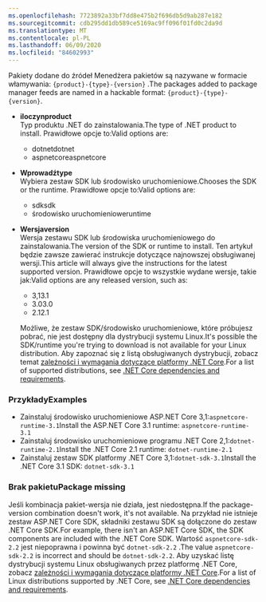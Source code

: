 ```yaml
---
ms.openlocfilehash: 7723892a33bf7dd8e475b2f696db5d9ab287e182
ms.sourcegitcommit: cdb295dd1db589ce5169ac9ff096f01fd0c2da9d
ms.translationtype: MT
ms.contentlocale: pl-PL
ms.lasthandoff: 06/09/2020
ms.locfileid: "84602993"
---
```


<span data-ttu-id="545dd-101">Pakiety dodane do źródeł Menedżera pakietów są nazywane w formacie włamywania: `{product}-{type}-{version}` .</span><span class="sxs-lookup"><span data-stu-id="545dd-101">The packages added to package manager feeds are named in a hackable format: `{product}-{type}-{version}`.</span></span>

- <span data-ttu-id="545dd-102">**iloczyn**</span><span class="sxs-lookup"><span data-stu-id="545dd-102">**product**</span></span>\
<span data-ttu-id="545dd-103">Typ produktu .NET do zainstalowania.</span><span class="sxs-lookup"><span data-stu-id="545dd-103">The type of .NET product to install.</span></span> <span data-ttu-id="545dd-104">Prawidłowe opcje to:</span><span class="sxs-lookup"><span data-stu-id="545dd-104">Valid options are:</span></span>

  - <span data-ttu-id="545dd-105">dotnet</span><span class="sxs-lookup"><span data-stu-id="545dd-105">dotnet</span></span>
  - <span data-ttu-id="545dd-106">aspnetcore</span><span class="sxs-lookup"><span data-stu-id="545dd-106">aspnetcore</span></span>

- <span data-ttu-id="545dd-107">**Wprowadź**</span><span class="sxs-lookup"><span data-stu-id="545dd-107">**type**</span></span>\
<span data-ttu-id="545dd-108">Wybiera zestaw SDK lub środowisko uruchomieniowe.</span><span class="sxs-lookup"><span data-stu-id="545dd-108">Chooses the SDK or the runtime.</span></span> <span data-ttu-id="545dd-109">Prawidłowe opcje to:</span><span class="sxs-lookup"><span data-stu-id="545dd-109">Valid options are:</span></span>

  - <span data-ttu-id="545dd-110">sdk</span><span class="sxs-lookup"><span data-stu-id="545dd-110">sdk</span></span>
  - <span data-ttu-id="545dd-111">środowisko uruchomieniowe</span><span class="sxs-lookup"><span data-stu-id="545dd-111">runtime</span></span>

- <span data-ttu-id="545dd-112">**Wersja**</span><span class="sxs-lookup"><span data-stu-id="545dd-112">**version**</span></span>\
<span data-ttu-id="545dd-113">Wersja zestawu SDK lub środowiska uruchomieniowego do zainstalowania.</span><span class="sxs-lookup"><span data-stu-id="545dd-113">The version of the SDK or runtime to install.</span></span> <span data-ttu-id="545dd-114">Ten artykuł będzie zawsze zawierać instrukcje dotyczące najnowszej obsługiwanej wersji.</span><span class="sxs-lookup"><span data-stu-id="545dd-114">This article will always give the instructions for the latest supported version.</span></span> <span data-ttu-id="545dd-115">Prawidłowe opcje to wszystkie wydane wersje, takie jak:</span><span class="sxs-lookup"><span data-stu-id="545dd-115">Valid options are any released version, such as:</span></span>

  - <span data-ttu-id="545dd-116">3,1</span><span class="sxs-lookup"><span data-stu-id="545dd-116">3.1</span></span>
  - <span data-ttu-id="545dd-117">3.0</span><span class="sxs-lookup"><span data-stu-id="545dd-117">3.0</span></span>
  - <span data-ttu-id="545dd-118">2.1</span><span class="sxs-lookup"><span data-stu-id="545dd-118">2.1</span></span>

  <span data-ttu-id="545dd-119">Możliwe, że zestaw SDK/środowisko uruchomieniowe, które próbujesz pobrać, nie jest dostępny dla dystrybucji systemu Linux.</span><span class="sxs-lookup"><span data-stu-id="545dd-119">It's possible the SDK/runtime you're trying to download is not available for your Linux distribution.</span></span> <span data-ttu-id="545dd-120">Aby zapoznać się z listą obsługiwanych dystrybucji, zobacz temat [zależności i wymagania dotyczące platformy .NET Core](../linux.md).</span><span class="sxs-lookup"><span data-stu-id="545dd-120">For a list of supported distributions, see [.NET Core dependencies and requirements](../linux.md).</span></span>

### <a name="examples"></a><span data-ttu-id="545dd-121">Przykłady</span><span class="sxs-lookup"><span data-stu-id="545dd-121">Examples</span></span>

- <span data-ttu-id="545dd-122">Zainstaluj środowisko uruchomieniowe ASP.NET Core 3,1:`aspnetcore-runtime-3.1`</span><span class="sxs-lookup"><span data-stu-id="545dd-122">Install the ASP.NET Core 3.1 runtime: `aspnetcore-runtime-3.1`</span></span>
- <span data-ttu-id="545dd-123">Zainstaluj środowisko uruchomieniowe programu .NET Core 2,1:`dotnet-runtime-2.1`</span><span class="sxs-lookup"><span data-stu-id="545dd-123">Install the .NET Core 2.1 runtime: `dotnet-runtime-2.1`</span></span>
- <span data-ttu-id="545dd-124">Zainstaluj zestaw SDK platformy .NET Core 3,1:`dotnet-sdk-3.1`</span><span class="sxs-lookup"><span data-stu-id="545dd-124">Install the .NET Core 3.1 SDK: `dotnet-sdk-3.1`</span></span>

### <a name="package-missing"></a><span data-ttu-id="545dd-125">Brak pakietu</span><span class="sxs-lookup"><span data-stu-id="545dd-125">Package missing</span></span>

<span data-ttu-id="545dd-126">Jeśli kombinacja pakiet-wersja nie działa, jest niedostępna.</span><span class="sxs-lookup"><span data-stu-id="545dd-126">If the package-version combination doesn't work, it's not available.</span></span> <span data-ttu-id="545dd-127">Na przykład nie istnieje zestaw ASP.NET Core SDK, składniki zestawu SDK są dołączone do zestaw .NET Core SDK.</span><span class="sxs-lookup"><span data-stu-id="545dd-127">For example, there isn't an ASP.NET Core SDK, the SDK components are included with the .NET Core SDK.</span></span> <span data-ttu-id="545dd-128">Wartość `aspnetcore-sdk-2.2` jest niepoprawna i powinna być `dotnet-sdk-2.2` .</span><span class="sxs-lookup"><span data-stu-id="545dd-128">The value `aspnetcore-sdk-2.2` is incorrect and should be `dotnet-sdk-2.2`.</span></span> <span data-ttu-id="545dd-129">Aby uzyskać listę dystrybucji systemu Linux obsługiwanych przez platformę .NET Core, zobacz [zależności i wymagania dotyczące platformy .NET Core](../linux.md).</span><span class="sxs-lookup"><span data-stu-id="545dd-129">For a list of Linux distributions supported by .NET Core, see [.NET Core dependencies and requirements](../linux.md).</span></span>

